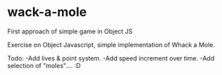 # wack-a-mole
First approach of simple game in Object JS

Exercise on Object Javascript, simple implementation of Whack a Mole.

Todo:
-Add lives & point system.
-Add speed increment over time.
-Add selection of "moles".... :D
